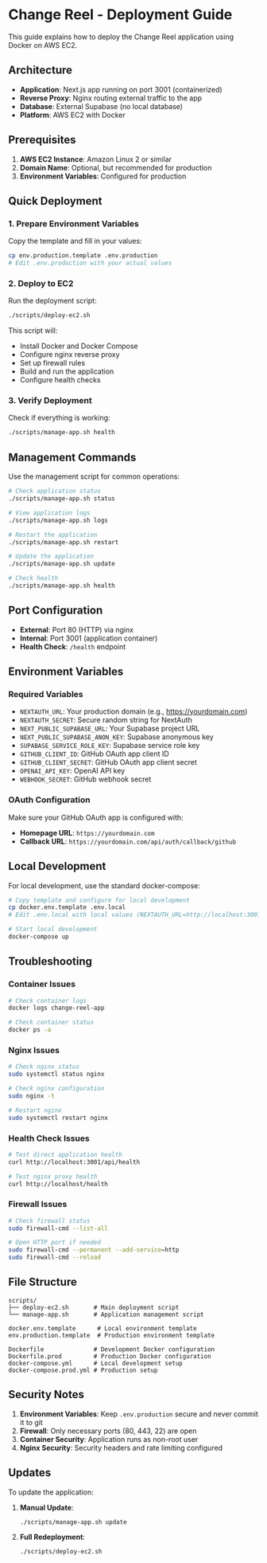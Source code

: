 # Change Reel - Deployment Guide

This guide explains how to deploy the Change Reel application using Docker on AWS EC2.

## Architecture

- **Application**: Next.js app running on port 3001 (containerized)
- **Reverse Proxy**: Nginx routing external traffic to the app
- **Database**: External Supabase (no local database)
- **Platform**: AWS EC2 with Docker

## Prerequisites

1. **AWS EC2 Instance**: Amazon Linux 2 or similar
2. **Domain Name**: Optional, but recommended for production
3. **Environment Variables**: Configured for production

## Quick Deployment

### 1. Prepare Environment Variables

Copy the template and fill in your values:
```bash
cp env.production.template .env.production
# Edit .env.production with your actual values
```

### 2. Deploy to EC2

Run the deployment script:
```bash
./scripts/deploy-ec2.sh
```

This script will:
- Install Docker and Docker Compose
- Configure nginx reverse proxy
- Set up firewall rules
- Build and run the application
- Configure health checks

### 3. Verify Deployment

Check if everything is working:
```bash
./scripts/manage-app.sh health
```

## Management Commands

Use the management script for common operations:

```bash
# Check application status
./scripts/manage-app.sh status

# View application logs
./scripts/manage-app.sh logs

# Restart the application
./scripts/manage-app.sh restart

# Update the application
./scripts/manage-app.sh update

# Check health
./scripts/manage-app.sh health
```

## Port Configuration

- **External**: Port 80 (HTTP) via nginx
- **Internal**: Port 3001 (application container)
- **Health Check**: `/health` endpoint

## Environment Variables

### Required Variables

- `NEXTAUTH_URL`: Your production domain (e.g., https://yourdomain.com)
- `NEXTAUTH_SECRET`: Secure random string for NextAuth
- `NEXT_PUBLIC_SUPABASE_URL`: Your Supabase project URL
- `NEXT_PUBLIC_SUPABASE_ANON_KEY`: Supabase anonymous key
- `SUPABASE_SERVICE_ROLE_KEY`: Supabase service role key
- `GITHUB_CLIENT_ID`: GitHub OAuth app client ID
- `GITHUB_CLIENT_SECRET`: GitHub OAuth app client secret
- `OPENAI_API_KEY`: OpenAI API key
- `WEBHOOK_SECRET`: GitHub webhook secret

### OAuth Configuration

Make sure your GitHub OAuth app is configured with:
- **Homepage URL**: `https://yourdomain.com`
- **Callback URL**: `https://yourdomain.com/api/auth/callback/github`

## Local Development

For local development, use the standard docker-compose:

```bash
# Copy template and configure for local development
cp docker.env.template .env.local
# Edit .env.local with local values (NEXTAUTH_URL=http://localhost:3001)

# Start local development
docker-compose up
```

## Troubleshooting

### Container Issues
```bash
# Check container logs
docker logs change-reel-app

# Check container status
docker ps -a
```

### Nginx Issues
```bash
# Check nginx status
sudo systemctl status nginx

# Check nginx configuration
sudo nginx -t

# Restart nginx
sudo systemctl restart nginx
```

### Health Check Issues
```bash
# Test direct application health
curl http://localhost:3001/api/health

# Test nginx proxy health
curl http://localhost/health
```

### Firewall Issues
```bash
# Check firewall status
sudo firewall-cmd --list-all

# Open HTTP port if needed
sudo firewall-cmd --permanent --add-service=http
sudo firewall-cmd --reload
```

## File Structure

```
scripts/
├── deploy-ec2.sh       # Main deployment script
└── manage-app.sh       # Application management script

docker.env.template      # Local environment template
env.production.template  # Production environment template

Dockerfile              # Development Docker configuration
Dockerfile.prod         # Production Docker configuration
docker-compose.yml      # Local development setup
docker-compose.prod.yml # Production setup
```

## Security Notes

1. **Environment Variables**: Keep `.env.production` secure and never commit it to git
2. **Firewall**: Only necessary ports (80, 443, 22) are open
3. **Container Security**: Application runs as non-root user
4. **Nginx Security**: Security headers and rate limiting configured

## Updates

To update the application:

1. **Manual Update**:
   ```bash
   ./scripts/manage-app.sh update
   ```

2. **Full Redeployment**:
   ```bash
   ./scripts/deploy-ec2.sh
   ``` 